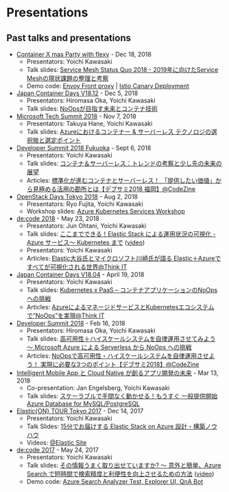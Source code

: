 # Presentations
Past talks and presentations
---

* [Container X mas Party with flexy](https://flexy.connpass.com/event/110839/) - Dec 18, 2018
  * Presentators: Yoichi Kawasaki
  * Talk slides: [Service Mesh Status Quo 2018 - 2019年に向けたService Meshの現状課題の整理と考察](https://www.slideshare.net/yokawasa/service-mesh-status-quo-2018-126171897)
  * Demo code: [Envoy Front proxy](https://github.com/yokawasa/envoy-proxy-demos) | [Istio Canary Deployment](https://github.com/istio/istio/tree/master/samples/bookinfo)
* [Japan Container Days V18.12](https://containerdays.jp/) - Dec 5, 2018
  * Presentators: Hiromasa Oka, Yoichi Kawasaki
  * Talk slides: [NoOpsが目指す未来とコンテナ技術](https://www.slideshare.net/hiromasaoka/noops-125109991)
* [Microsoft Tech Summit 2018](https://www.microsoft.com/ja-jp/events/techsummit/2018/session.aspx#AD08) - Nov 7, 2018
  * Presentators: Takuya Hane, Yoichi Kawasaki
  * Talk slides: [Azureにおけるコンテナー & サーバーレス テクノロジの選択肢と選定ポイント](https://www.slideshare.net/yokawasa/azure-containers-serverless-technology-options-aftertechsummit2018-edition)
* [Developer Summit 2018 Fukuoka](https://event.shoeisha.jp/devsumi/20180906/session/1777/) - Sept 6, 2018
  * Presentators: Yoichi Kawasaki
  * Talk slides: [コンテナ＆サーバーレス：トレンドの考察と少し先の未来の展望](https://www.slideshare.net/yokawasa/container-and-serverless-113315212)
  * Articles: [標準化が進むコンテナとサーバーレス！ 「提供したい価値」から見極める活用の勘所とは【デブサミ2018 福岡】@CodeZine](https://codezine.jp/article/detail/11098)
* [OpenStack Days Tokyo 2018](http://openstackdays.com/program-detail/#d1p4s7) - Aug 2, 2018
  * Presentators: Ryo Fujita, Yoichi Kawasaki
  * Workshop slides: [Azure Kubernetes Services Workshop](https://github.com/yokawasa/azure-voting-app/blob/master/labs/cndt_aks_handson.pdf)
* [de:code 2018](https://www.microsoft.com/ja-jp/events/decode/2018/sessions.aspx#AD29) - May 23, 2018
  * Presentators: Jun Ohtani, Yoichi Kawasaki
  * Talk slides: [ここまでできる！Elastic Stack による運用状況の可視化 - Azure サービス～ Kubernetes まで](https://info.microsoft.com/JA-AZUREPLAT-CNTNT-FY18-06Jun-14-decode18Online-MGC0002638_01Registration-ForminBody.html) ([video](https://youtu.be/LG7bJeBN6CI))
  * Presentators: Yoichi Kawasaki
  * Articles: [Elastic大谷氏とマイクロソフト川崎氏が語る Elastic＋Azureですべてが可視化される世界@Think IT](https://thinkit.co.jp/article/13087)
* [Japan Container Days V18.04](https://containerdays.jp/v1804/) - April 19, 2018
  * Presentators: Yoichi Kawasaki
  * Talk slides: [Kubernetes x PaaS – コンテナアプリケーションのNoOpsへの挑戦](https://www.slideshare.net/yokawasa/kubernetes-x-paas-noops)
  * Articles: [AzureによるマネージドサービスとKubernetesエコシステムで“NoOps”を実現@Think IT](https://thinkit.co.jp/article/14030)
* [Developer Summit 2018](https://event.shoeisha.jp/devsumi/20180215/session/1659/) - Feb 16, 2018
  * Presentators: Hiromasa Oka, Yoichi Kawasaki
  * Talk slides: [高可用性＋ハイスケールシステムを自律運用させてみよう ～ Microsoft Azure による Serverless から NoOps への挑戦](https://www.slideshare.net/hiromasaoka/noops-88082246)
  * Articles: [NoOpsで高可用性・ハイスケールシステムを自律運用させよう！ 実現に必要な3つのポイント【デブサミ2018】@CodeZine](https://codezine.jp/article/detail/10716)
* [Intelligent Mobile App と Cloud Native が創るアプリ開発の未来](https://microsoft-events.connpass.com/event/80453/) - Mar 13, 2018
  * Co-presentation: Jan Engelsberg, Yoichi Kawasaki
  * Talk slides: [スケーラブルで手間なく動かせる！もうすぐ 一般提供開始 Azure Database for MySQL/PostgreSQL](https://www.slideshare.net/MicrosoftAzure_Japan/azure-database-for-mysql-postgresql)
* [Elastic{ON} TOUR Tokyo 2017](https://www.elastic.co/jp/elasticon/tour/2017/tokyo) - Dec 14, 2017
  * Presentators: Yoichi Kawasaki
  * Talk Slides: [15分でお届けする Elastic Stack on Azure 設計・構築ノウハウ](https://www.slideshare.net/yokawasa/15-elastic-stack-on-azure-84976576)
  * Videos: [@Elastic Site](https://www.elastic.co/jp/elasticon/tour/2017/tokyo/microsoft)
* [de:code 2017](https://www.microsoft.com/ja-jp/events/decode/2017/sessions.aspx#DI08) - May 24, 2017
  * Presentators: Yoichi Kawasaki
  * Talk slides: [その情報うまく取り出せていますか? ～ 意外と簡単、Azure Search で短時間で検索精度と利便性を向上させるための方法](https://www.slideshare.net/decode2017/di08-azure-search) ([video](https://channel9.msdn.com/Events/de-code/2017/DI08))
  * Demo code: [Azure Search Analyzer Test, Explorer UI, QnA Bot](https://github.com/yokawasa/decode2017)